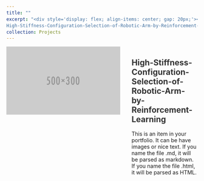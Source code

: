 ```yaml
---
title: ""
excerpt: "<div style='display: flex; align-items: center; gap: 20px;'><img src='/images/500x300.png' style='width: 200px; height: auto;'/><div><h3><a href='https://github.com/WangSuhan/High-Stiffness-Configuration-Selection-of-Robotic-Arm-by-Reinforcement-Learning'>
High-Stiffness-Configuration-Selection-of-Robotic-Arm-by-Reinforcement-Learning</a></h3><p>Train an agent that can make high stiffness configuration decision</p></div></div>"
collection: Projects
---
```


<div style="display: flex; align-items: start; gap: 30px;">
    <img src="/images/500x300.png" style="width: 300px; height: auto;"/>
    <div>
        <h2><a href="https://github.com/WangSuhan/High-Stiffness-Configuration-Selection-of-Robotic-Arm-by-Reinforcement-Learning" style="text-decoration: none; color: #333;">High-Stiffness-Configuration-Selection-of-Robotic-Arm-by-Reinforcement-Learning</a></h2>
        <p>This is an item in your portfolio. It can be have images or nice text. If you name the file .md, it will be parsed as markdown. If you name the file .html, it will be parsed as HTML.</p>
    </div>
</div>

